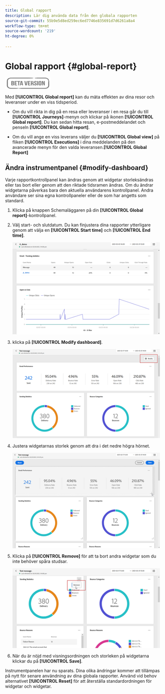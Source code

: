 ```yaml
---
title: Global rapport
description: Lär dig använda data från den globala rapporten
source-git-commit: 55b9e5d8ed259ec6ed7746e835691d7d6261a8a4
workflow-type: tm+mt
source-wordcount: '219'
ht-degree: 0%

---
```


# Global rapport {#global-report}

![](../assets/do-not-localize/badge.png)

Med **[!UICONTROL Global report]** kan du mäta effekten av dina resor och leveranser under en viss tidsperiod.

* Om du vill rikta in dig på en resa eller leveranser i en resa går du till **[!UICONTROL Journeys]**-menyn och klickar på ikonen **[!UICONTROL Global report]**. Du kan sedan hitta resan, e-postmeddelandet och penseln **[!UICONTROL Global report]**.

* Om du vill ange en viss leverans väljer du **[!UICONTROL Global view]** på fliken **[!UICONTROL Executions]** i dina meddelanden på den avancerade menyn för den valda leveransen.**[!UICONTROL Global Report]**

## Ändra instrumentpanel {#modify-dashboard}

Varje rapportkontrollpanel kan ändras genom att widgetar storleksändras eller tas bort eller genom att den riktade tidsramen ändras. Om du ändrar widgetarna påverkas bara den aktuella användarens kontrollpanel. Andra användare ser sina egna kontrollpaneler eller de som har angetts som standard.

1. Klicka på knappen Schemaläggaren på din **[!UICONTROL Global report]**-kontrollpanel.

1. Välj start- och slutdatum. Du kan finjustera dina rapporter ytterligare genom att välja en **[!UICONTROL Start time]** och **[!UICONTROL End time]**.

   ![](../assets/global_report_6.png)

1. klicka på **[!UICONTROL Modify dashboard]**.

   ![](../assets/global_report_8.png)

1. Justera widgetarnas storlek genom att dra i det nedre högra hörnet.

   ![](../assets/global_report_9.png)

1. Klicka på **[!UICONTROL Remove]** för att ta bort andra widgetar som du inte behöver spåra studsar.

   ![](../assets/global_report_10.png)

1. När du är nöjd med visningsordningen och storleken på widgetarna klickar du på **[!UICONTROL Save]**.

Instrumentpanelen har nu sparats. Dina olika ändringar kommer att tillämpas på nytt för senare användning av dina globala rapporter. Använd vid behov alternativet **[!UICONTROL Reset]** för att återställa standardordningen för widgetar och widgetar.
